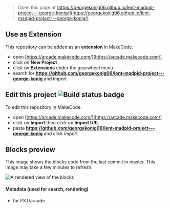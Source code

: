  


> Open this page at [https://georgekonig06.github.io/lent-madpid-project---george-konig/](https://georgekonig06.github.io/lent-madpid-project---george-konig/)

## Use as Extension

This repository can be added as an **extension** in MakeCode.

* open [https://arcade.makecode.com/](https://arcade.makecode.com/)
* click on **New Project**
* click on **Extensions** under the gearwheel menu
* search for **https://github.com/georgekonig06/lent-madpid-project---george-konig** and import

## Edit this project ![Build status badge](https://github.com/georgekonig06/lent-madpid-project---george-konig/workflows/MakeCode/badge.svg)

To edit this repository in MakeCode.

* open [https://arcade.makecode.com/](https://arcade.makecode.com/)
* click on **Import** then click on **Import URL**
* paste **https://github.com/georgekonig06/lent-madpid-project---george-konig** and click import

## Blocks preview

This image shows the blocks code from the last commit in master.
This image may take a few minutes to refresh.

![A rendered view of the blocks](https://github.com/georgekonig06/lent-madpid-project---george-konig/raw/master/.github/makecode/blocks.png)

#### Metadata (used for search, rendering)

* for PXT/arcade
<script src="https://makecode.com/gh-pages-embed.js"></script><script>makeCodeRender("{{ site.makecode.home_url }}", "{{ site.github.owner_name }}/{{ site.github.repository_name }}");</script>
